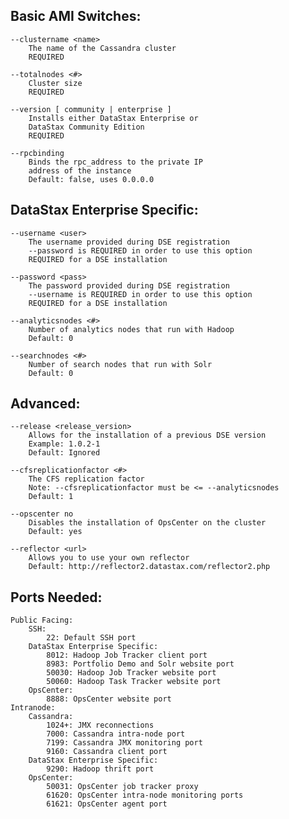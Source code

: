 ## Basic AMI Switches:

    --clustername <name>
        The name of the Cassandra cluster
        REQUIRED

    --totalnodes <#>
        Cluster size
        REQUIRED

    --version [ community | enterprise ]
        Installs either DataStax Enterprise or
        DataStax Community Edition
        REQUIRED

    --rpcbinding
        Binds the rpc_address to the private IP
        address of the instance
        Default: false, uses 0.0.0.0

## DataStax Enterprise Specific:

    --username <user>
        The username provided during DSE registration
        --password is REQUIRED in order to use this option
        REQUIRED for a DSE installation

    --password <pass>
        The password provided during DSE registration
        --username is REQUIRED in order to use this option
        REQUIRED for a DSE installation

    --analyticsnodes <#>
        Number of analytics nodes that run with Hadoop
        Default: 0

    --searchnodes <#>
        Number of search nodes that run with Solr
        Default: 0

## Advanced:

    --release <release_version>
        Allows for the installation of a previous DSE version
        Example: 1.0.2-1
        Default: Ignored

    --cfsreplicationfactor <#>
        The CFS replication factor
        Note: --cfsreplicationfactor must be <= --analyticsnodes
        Default: 1

    --opscenter no
        Disables the installation of OpsCenter on the cluster
        Default: yes

    --reflector <url>
        Allows you to use your own reflector
        Default: http://reflector2.datastax.com/reflector2.php


## Ports Needed:
    Public Facing:
        SSH:
            22: Default SSH port
        DataStax Enterprise Specific:
            8012: Hadoop Job Tracker client port
            8983: Portfolio Demo and Solr website port
            50030: Hadoop Job Tracker website port
            50060: Hadoop Task Tracker website port
        OpsCenter:
            8888: OpsCenter website port
    Intranode:
        Cassandra:
            1024+: JMX reconnections
            7000: Cassandra intra-node port
            7199: Cassandra JMX monitoring port
            9160: Cassandra client port
        DataStax Enterprise Specific:
            9290: Hadoop thrift port
        OpsCenter:
            50031: OpsCenter job tracker proxy
            61620: OpsCenter intra-node monitoring ports
            61621: OpsCenter agent port

